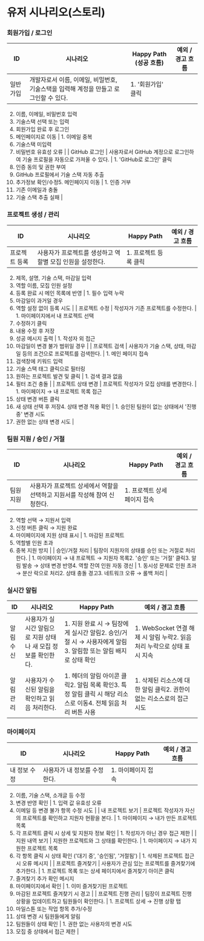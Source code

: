 # 유저 시나리오(스토리)

### 회원가입 / 로그인

| ID | 시나리오 | Happy Path (성공 흐름) | 예외 / 경고 흐름 |
| --- | --- | --- | --- |
| 일반 가입 | 개발자로서 이름, 이메일, 비밀번호, 기술스택을 입력해 계정을 만들고 로그인할 수 있다. | 1. '회원가입' 클릭
2. 이름, 이메일, 비밀번호 입력
3. 기술스택 선택 또는 입력
4. 회원가입 완료 후 로그인
5. 메인페이지로 이동 | 1. 이메일 중복
2. 기술스택 미입력
3. 비밀번호 유효성 오류 |
| GitHub 로그인 | 사용자로서 GitHub 계정으로 로그인하여 기술 프로필을 자동으로 가져올 수 있다. | 1. 'GitHub로 로그인' 클릭
2. 인증 동의 및 권한 부여
3. GitHub 프로필에서 기술 스택 자동 추출
4. 추가정보 확인/수정5. 메인페이지 이동 | 1. 인증 거부
2. 기존 이메일과 충돌
3. 기술 스택 추출 실패 |

### 프로젝트 생성 / 관리

| ID | 시나리오 | Happy Path | 예외 / 경고 흐름 |
| --- | --- | --- | --- |
| 프로젝트 등록 | 사용자가 프로젝트를 생성하고 역할별 모집 인원을 설정한다. | 1. 프로젝트 등록 클릭
2. 제목, 설명, 기술 스택, 마감일 입력
3. 역할 이름, 모집 인원 설정
4. 등록 완료 시 메인 목록에 반영 | 1. 필수 입력 누락
2. 마감일이 과거일 경우
3. 역할 설정 없이 등록 시도 |
| 프로젝트 수정 | 작성자가 기존 프로젝트를 수정한다. | 1. 마이페이지에서 내 프로젝트 선택
2. 수정하기 클릭
3. 내용 수정 후 저장
4. 성공 메시지 출력 | 1. 작성자 외 접근
2. 마감일이 변경 불가 범위일 경우 |
| 프로젝트 검색 | 사용자가 기술 스택, 상태, 마감일 등의 조건으로 프로젝트를 검색한다. | 1. 메인 페이지 접속
2. 검색창에 키워드 입력
3. 기술 스택 태그 클릭으로 필터링
4. 원하는 프로젝트 발견 및 클릭 | 1. 검색 결과 없음
2. 필터 조건 충돌 |
| 프로젝트 상태 변경 | 프로젝트 작성자가 모집 상태를 변경한다. | 1. 마이페이지 → 내 프로젝트 목록 접근
2. 상태 변경 버튼 클릭
3. 새 상태 선택 후 저장4. 상태 변경 적용 확인 | 1. 승인된 팀원이 없는 상태에서 '진행중' 변경 시도
2. 권한 없는 상태 변경 시도 |

### 팀원 지원 / 승인 / 거절

| ID | 시나리오 | Happy Path | 예외 / 경고 흐름 |
| --- | --- | --- | --- |
| 팀원 지원 | 사용자가 프로젝트 상세에서 역할을 선택하고 지원서를 작성해 참여 신청한다. | 1. 프로젝트 상세 페이지 접속
2. 역할 선택 → 지원서 입력
3. 신청 버튼 클릭 → 지원 완료
4. 마이페이지에 지원 상태 표시 | 1. 마감된 프로젝트
2. 역할별 인원 초과
3. 중복 지원 방지 |
| 승인/거절 처리 | 팀장이 지원자의 상태를 승인 또는 거절로 처리한다. | 1. 마이페이지 → 내 프로젝트 → 지원자 목록2. '승인' 또는 '거절' 클릭3. 알림 발송 → 상태 변경 반영4. 역할 잔여 인원 자동 갱신 | 1. 동시성 문제로 인원 초과 → 분산 락으로 처리2. 상태 충돌 경고3. 네트워크 오류 → 롤백 처리 |

### 실시간 알림

| ID | 시나리오 | Happy Path | 예외 / 경고 흐름 |
| --- | --- | --- | --- |
| 알림 수신 | 사용자가 실시간 알림으로 지원 상태나 새 모집 정보를 확인한다. | 1. 지원 완료 시 → 팀장에게 실시간 알림2. 승인/거절 시 → 사용자에게 알림3. 알림함 또는 알림 배지로 상태 확인 | 1. WebSocket 연결 해제 시 알림 누락2. 읽음 처리 누락으로 상태 표시 지속 |
| 알림 관리 | 사용자가 수신된 알림을 확인하고 읽음 처리한다. | 1. 헤더의 알림 아이콘 클릭2. 알림 목록 확인3. 특정 알림 클릭 시 해당 리소스로 이동4. 전체 읽음 처리 버튼 사용 | 1. 삭제된 리소스에 대한 알림 클릭2. 권한이 없는 리소스로의 접근 시도 |

### 마이페이지

| ID | 시나리오 | Happy Path | 예외 / 경고 흐름 |
| --- | --- | --- | --- |
| 내 정보 수정 | 사용자가 내 정보를 수정한다. | 1. 마이페이지 접속
2. 이름, 기술 스택, 소개글 등 수정
3. 변경 반영 확인 | 1. 입력 값 유효성 오류
2. 이메일 등 변경 불가 항목 수정 시도 |
| 내 프로젝트 보기 | 프로젝트 작성자가 자신의 프로젝트를 확인하고 지원자 현황을 본다. | 1. 마이페이지 → 내가 만든 프로젝트 목록
2. 각 프로젝트 클릭 시 상세 및 지원자 정보 확인 | 1. 작성자가 아닌 경우 접근 제한 |
| 지원 내역 보기 | 지원한 프로젝트와 그 상태를 확인한다. | 1. 마이페이지 → 내가 지원한 프로젝트 목록
2. 각 항목 클릭 시 상태 확인 ('대기 중', '승인됨', '거절됨') | 1. 삭제된 프로젝트 접근 시 오류 메시지 |
| 프로젝트 즐겨찾기 | 사용자가 관심 있는 프로젝트를 즐겨찾기에 추가한다. | 1. 프로젝트 목록 또는 상세 페이지에서 즐겨찾기 아이콘 클릭
2. 즐겨찾기 추가 확인 메시지
3. 마이페이지에서 확인 | 1. 이미 즐겨찾기된 프로젝트
2. 마감된 프로젝트 즐겨찾기 시 경고 |
| 프로젝트 진행 관리 | 팀장이 프로젝트 진행 상황을 업데이트하고 팀원들이 확인한다. | 1. 프로젝트 상세 → 진행 상황 탭
2. 마일스톤 또는 작업 항목 추가/수정
3. 상태 변경 시 팀원들에게 알림
4. 팀원들이 상태 확인 | 1. 권한 없는 사용자의 변경 시도
2. 모집 중 상태에서 접근 제한 |